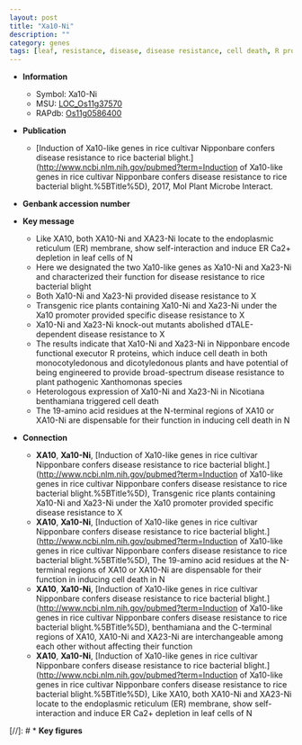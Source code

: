```yaml
---
layout: post
title: "Xa10-Ni"
description: ""
category: genes
tags: [leaf, resistance, disease, disease resistance, cell death, R protein, blight, bacterial blight, broad-spectrum disease resistance]
---
```


* **Information**  
    + Symbol: Xa10-Ni  
    + MSU: [LOC_Os11g37570](http://rice.plantbiology.msu.edu/cgi-bin/ORF_infopage.cgi?orf=LOC_Os11g37570)  
    + RAPdb: [Os11g0586400](http://rapdb.dna.affrc.go.jp/viewer/gbrowse_details/irgsp1?name=Os11g0586400)  

* **Publication**  
    + [Induction of Xa10-like genes in rice cultivar Nipponbare confers disease resistance to rice bacterial blight.](http://www.ncbi.nlm.nih.gov/pubmed?term=Induction of Xa10-like genes in rice cultivar Nipponbare confers disease resistance to rice bacterial blight.%5BTitle%5D), 2017, Mol Plant Microbe Interact.

* **Genbank accession number**  

* **Key message**  
    + Like XA10, both XA10-Ni and XA23-Ni locate to the endoplasmic reticulum (ER) membrane, show self-interaction and induce ER Ca2+ depletion in leaf cells of N
    + Here we designated the two Xa10-like genes as Xa10-Ni and Xa23-Ni and characterized their function for disease resistance to rice bacterial blight
    + Both Xa10-Ni and Xa23-Ni provided disease resistance to X
    + Transgenic rice plants containing Xa10-Ni and Xa23-Ni under the Xa10 promoter provided specific disease resistance to X
    + Xa10-Ni and Xa23-Ni knock-out mutants abolished dTALE-dependent disease resistance to X
    + The results indicate that Xa10-Ni and Xa23-Ni in Nipponbare encode functional executor R proteins, which induce cell death in both monocotyledonous and dicotyledonous plants and have potential of being engineered to provide broad-spectrum disease resistance to plant pathogenic Xanthomonas species
    + Heterologous expression of Xa10-Ni and Xa23-Ni in Nicotiana benthamiana triggered cell death
    + The 19-amino acid residues at the N-terminal regions of XA10 or XA10-Ni are dispensable for their function in inducing cell death in N

* **Connection**  
    + __XA10__, __Xa10-Ni__, [Induction of Xa10-like genes in rice cultivar Nipponbare confers disease resistance to rice bacterial blight.](http://www.ncbi.nlm.nih.gov/pubmed?term=Induction of Xa10-like genes in rice cultivar Nipponbare confers disease resistance to rice bacterial blight.%5BTitle%5D),  Transgenic rice plants containing Xa10-Ni and Xa23-Ni under the Xa10 promoter provided specific disease resistance to X
    + __XA10__, __Xa10-Ni__, [Induction of Xa10-like genes in rice cultivar Nipponbare confers disease resistance to rice bacterial blight.](http://www.ncbi.nlm.nih.gov/pubmed?term=Induction of Xa10-like genes in rice cultivar Nipponbare confers disease resistance to rice bacterial blight.%5BTitle%5D),  The 19-amino acid residues at the N-terminal regions of XA10 or XA10-Ni are dispensable for their function in inducing cell death in N
    + __XA10__, __Xa10-Ni__, [Induction of Xa10-like genes in rice cultivar Nipponbare confers disease resistance to rice bacterial blight.](http://www.ncbi.nlm.nih.gov/pubmed?term=Induction of Xa10-like genes in rice cultivar Nipponbare confers disease resistance to rice bacterial blight.%5BTitle%5D),  benthamiana and the C-terminal regions of XA10, XA10-Ni and XA23-Ni are interchangeable among each other without affecting their function
    + __XA10__, __Xa10-Ni__, [Induction of Xa10-like genes in rice cultivar Nipponbare confers disease resistance to rice bacterial blight.](http://www.ncbi.nlm.nih.gov/pubmed?term=Induction of Xa10-like genes in rice cultivar Nipponbare confers disease resistance to rice bacterial blight.%5BTitle%5D),  Like XA10, both XA10-Ni and XA23-Ni locate to the endoplasmic reticulum (ER) membrane, show self-interaction and induce ER Ca2+ depletion in leaf cells of N

[//]: # * **Key figures**  


